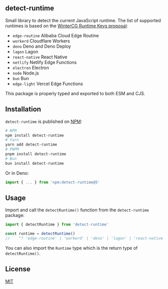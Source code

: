 ## detect-runtime

Small library to detect the current JavaScript runtime. The list of supported runtimes is based on the [WinterCG Runtime Keys proposal](https://runtime-keys.proposal.wintercg.org/):

 - `edge-routine` Alibaba Cloud Edge Routine
 - `workerd` Cloudflare Workers
 - `deno` Deno and Deno Deploy
 - `lagon` Lagon
 - `react-native` React Native
 - `netlify` Netlify Edge Functions
 - `electron` Electron
 - `node` Node.js
 - `bun` Bun
 - `edge-light` Vercel Edge Functions

This package is properly typed and exported to both ESM and CJS.

## Installation

`detect-runtime` is published on [NPM](https://www.npmjs.com/package/detect-runtime):

```bash
# NPM
npm install detect-runtime
# Yarn
yarn add detect-runtime
# PNPM
pnpm install detect-runtime
# Bun
bun install detect-runtime
```

Or in Deno:

```ts
import { ... } from 'npm:detect-runtime@5'
```

## Usage

Import and call the `detectRuntime()` function from the `detect-runtime` package:

```ts
import { detectRuntime } from 'detect-runtime'

const runtime = detectRuntime()
//    ^? 'edge-routine' | 'workerd' | 'deno' | 'lagon' | 'react-native' | 'netlify | 'electron | 'node | 'bun | 'edge-light | 'unknown'
```

You can also import the `Runtime` type which is the return type of `detectRuntime()`.


## License

[MIT](./LICENSE)
